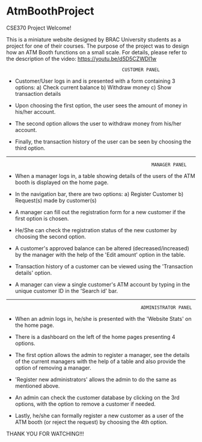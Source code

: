 # AtmBoothProject
 CSE370 Project
				                                                       Welcome! 

This is a miniature website designed by BRAC University students as a project for one of their courses. The purpose of the project was to design how an ATM Booth functions on a small scale. For details, please refer to the description of the video: https://youtu.be/d5D5CZWDI1w	          











                                               CUSTOMER PANEL

- Customer/User logs in and is presented with a form containing 3 options: 
                                                                                a) Check current balance
							                                                                         b) Withdraw money
							                                                                         c) Show transaction details

- Upon choosing the first option, the user sees the amount of money in his/her account.

- The second option allows the user to withdraw money from his/her account.

- Finally, the transaction history of the user can be seen by choosing the third option.










_____________________________________________________________________________________________________________________________








			                                              MANAGER PANEL

- When a manager logs in, a table showing details of the users of the ATM booth is displayed on the home page.

- In the navigation bar, there are two options: a) Register Customer
				                                   b) Request(s) made by            customer(s)

- A manager can fill out the registration form for a new customer if the first option is chosen.

- He/She can check the registration status of the new customer by choosing the second option.

- A customer's approved balance can be altered (decreased/increased) by the manager with the help of the 'Edit amount' option in the table.

- Transaction history of a customer can be viewed using the 'Transaction details' option.

- A manager can view a single customer's ATM account by typing in the unique customer ID in the 'Search id' bar.





_________________________________________________________________________________________________________________________








			                                          ADMINISTRATOR PANEL

- When an admin logs in, he/she is presented with the 'Website Stats' on the home page.

- There is a dashboard on the left of the home pages presenting 4 options.

- The first option allows the admin to register a manager, see the details of the current managers with the help of a table and also provide the option of removing a manager.

- 'Register new administrators' allows the admin to do the same as mentioned above.

- An admin can check the customer database by clicking on the 3rd options, with the option to remove a customer if needed.

- Lastly, he/she can formally register a new customer as a user of the ATM booth (or reject the request) by choosing the 4th option.









			





THANK YOU FOR WATCHING!!!










